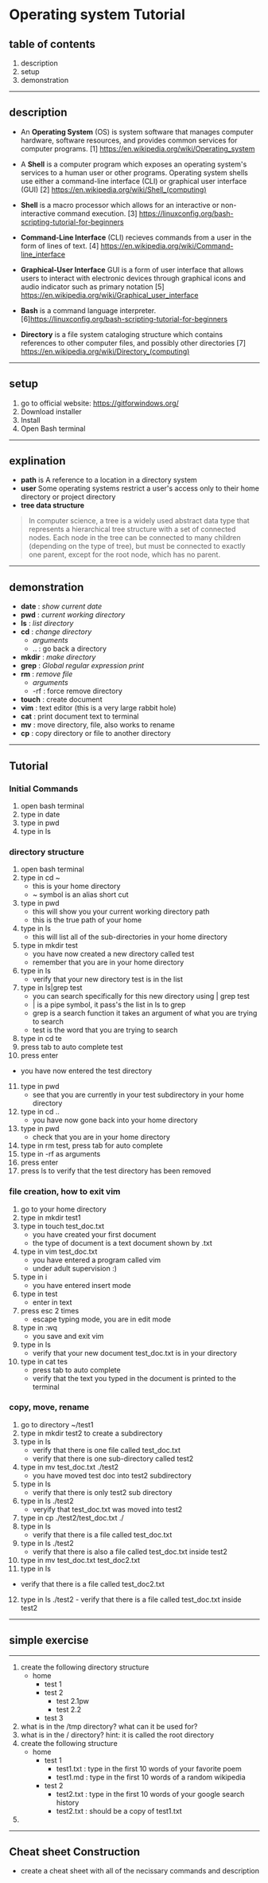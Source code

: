 # Operating system Tutorial

## table of contents
1. description
2. setup
3. demonstration
---

## description
- An **Operating System** (OS) is system software that manages computer hardware, software resources, and provides common services for computer programs. 
[1] https://en.wikipedia.org/wiki/Operating_system

- A **Shell** is a computer program which exposes an operating system's services to a human user or other programs.  Operating system shells use either a command-line interface (CLI) or graphical user interface (GUI)
[2] https://en.wikipedia.org/wiki/Shell_(computing)

- **Shell** is a macro processor which allows for an interactive or non-interactive command execution.
[3] https://linuxconfig.org/bash-scripting-tutorial-for-beginners

- **Command-Line Interface** (CLI) recieves commands from a user in the form of lines of text. 
[4] https://en.wikipedia.org/wiki/Command-line_interface

- **Graphical-User Interface** GUI is a form of user interface that allows users to interact with electronic devices through graphical icons and audio indicator such as primary notation
[5] https://en.wikipedia.org/wiki/Graphical_user_interface

- **Bash**  is a command language interpreter. [6]https://linuxconfig.org/bash-scripting-tutorial-for-beginners
  
- **Directory**  is a file system cataloging structure which contains references to other computer files, and possibly other directories [7] https://en.wikipedia.org/wiki/Directory_(computing)
---

## setup
1. go to official website: https://gitforwindows.org/
2. Download installer
3. Install
4. Open Bash terminal
---
## explination
- **path** is A reference to a location in a directory system
- **user** Some operating systems restrict a user's access only to their home directory or project directory
- **tree data structure**
> In computer science, a tree is a widely used abstract data type that represents a hierarchical tree structure with a set of connected nodes. 
> Each node in the tree can be connected to many children (depending on the type of tree), but must be connected to exactly one parent, except for the root node, which has no parent. 
---
## demonstration
- **date** : *show current date*
- **pwd** : *current working directory*
- **ls** : *list directory*
- **cd** : *change directory*
  - *arguments*
  - .. : go back a directory
- **mkdir** : *make directory*
- **grep** : *Global regular expression print*
- **rm** : *remove file*
  - *arguments*
  - -rf : force remove directory
- **touch** : create document
- **vim** : text editor (this is a very large rabbit hole)
- **cat** : print document text to terminal
- **mv** : move directory, file, also works to rename
- **cp** : copy directory or file to another directory

---
## Tutorial
### Initial Commands
1. open bash terminal
2. type in date
3. type in pwd
4. type in ls
### directory structure
1. open bash terminal
2. type in cd ~
   - this is your home directory
   - ~ symbol is an alias short cut
3. type in pwd
    - this will show you your current working directory path
    - this is the true path of your home
4. type in ls
   - this will list all of the sub-directories in your home directory
5. type in mkdir test
    - you have now created a new directory called test
    - remember that you are in your home directory
6. type in ls
   - verify that your new directory test is in the list
7. type in ls|grep test
   - you can search specifically for this new directory using | grep test
   - | is a pipe symbol, it pass's the list in ls to grep
   - grep is a search function it takes an argument of what you are trying to search
   - test is the word that you are trying to search
8. type in cd te
9. press tab to auto complete test
10. press enter
   - you have now entered the test directory
11. type in pwd
    - see that you are currently in your test subdirectory in your home directory
12. type in cd ..
    - you have now gone back into your home directory
13. type in pwd
    - check that you are in your home directory
14. type in rm test, press tab for auto complete
15. type in -rf as arguments
16. press enter
17. press ls to verify that the test directory has been removed
### file creation, how to exit vim
1. go to your home directory
2. type in mkdir test1
3. type in touch test_doc.txt
    - you have created your first document
    - the type of document is a text document shown by .txt
4. type in vim test_doc.txt
    - you have entered a program called vim
    - under adult supervision :)
5. type in i
    - you have entered insert mode
6. type in test
    - enter in text
7. press esc 2 times
   - escape typing mode, you are in edit mode
8. type in :wq
    - you save and exit vim
9. type in ls 
    - verify that your new document test_doc.txt is in your directory
10. type in cat tes
    - press tab to auto complete
    - verify that the text you typed in the document is printed to the terminal
### copy, move, rename
1. go to directory ~/test1
2. type in mkdir test2 to create a subdirectory
3. type in ls 
   - verify that there is one file called test_doc.txt
   - verify that there is one sub-directory called test2
4. type in mv test_doc.txt ./test2
   - you have moved test doc into test2 subdirectory
5. type in ls
   - verify that there is only test2 sub directory 
6. type in ls ./test2
   - veryify that test_doc.txt was moved into test2
7. type in cp ./test2/test_doc.txt ./
8. type in ls
   - verify that there is a file called test_doc.txt
9. type in ls ./test2
    - verify that there is also a file called test_doc.txt inside test2
10. type in mv test_doc.txt test_doc2.txt
11.  type in ls
   - verify that there is a file called test_doc2.txt
12.  type in ls ./test2
    - verify that there is  a file called test_doc.txt inside test2

---
## simple exercise
---
1. create the following directory structure
   - home
     - test 1
     - test 2
       - test 2.1pw
       - test 2.2
     - test 3
2. what is in the /tmp directory? what can it be used for?
3. what is in the / directory? hint: it is called the root directory
4. create the following structure
   - home
     - test 1
       - test1.txt : type in the first 10 words of your favorite poem
       - test1.md : type in the first 10 words of a random wikipedia 
     - test 2
       - test2.txt : type in the first 10 words of your google search history
       - test2.txt : should be a copy of test1.txt
5. 
---
## Cheat sheet Construction
- create a cheat sheet with all of the necissary commands and description
